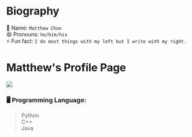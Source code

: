 <!-------------------------------
**MatthewChon/MatthewChon** is a ✨ _special_ ✨ repository because its `README.md` (this file) appears on your GitHub profile.
Here are some ideas to get you started:
  ------------------------------->
# Biography
👋 Name: `Matthew Chon`  
😄 Pronouns: `he/him/his`  
⚡ Fun fact: `I do most things with my left but I write with my right.`  

# Matthew's Profile Page

![](https://github-readme-stats.vercel.app/api?username=matthewchon)

### :desktop_computer: Programming Language:
> Python  
> C++  
> Java  
